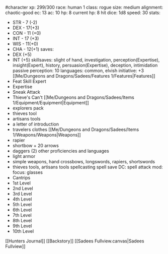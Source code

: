 #character
xp: 299/300
race: human 1
class: rogue
size: medium
alignment: chaotic-good
ec: 13
ac: 10
hp: 8
current hp: 8
hit dice: 1d8
speed: 30
stats:
 - STR -  7 (-2)
 - DEX - 17(+3)
 - CON - 11 (+0)
 - INT - 17 (+3)
 - WIS -  11(+0)
 - CHA -  12(+1)
saves:
 - DEX (+5)
 - INT (+5)
skillsaves: slight of hand, investigation, perception(Expertise), insight(Expert), history, persuasion(Expertise), deception, intimidation
passive perception: 10
languages: common, elvish
initiative: +3
[[Me/Dungeons and Dragons/Sadees/Features 1/Features|Features]]
 - Feat Skill Expert
  - Expertise
  - Sneak Attack
  - Thieve's Can't
[[Me/Dungeons and Dragons/Sadees/Items 1/Equipment/Equipment|Equipment]]
- explorers pack
- thieves tool
- artisans tools
- a letter of introduction
- travelers clothes
[[Me/Dungeons and Dragons/Sadees/Items 1/Weapons/Weapons|Weapons]]
 - rapier
 - shortbow + 20 arrows
 - daggers (2)
other proficiencies and languages
 - light armor
 - simple weapons, hand crossbows, longswords, rapiers, shortswords
 - thieves tools, artisans tools
 spellcasting
 spell save DC: 
 spell attack mod: 
 focus: glasses
 - Cantrips
 - 1st Level
 - 2nd Level
 - 3rd Level
 - 4th Level
 - 5th Level
 - 6th Level
 - 7th Level
 - 8th Level
 - 9th Level
 - 10th Level

[[Hunters Journal]]
[[Backstory]]
[[Sadees Fullview.canvas|Sadees Fullview]]

